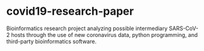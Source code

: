 # covid19-research-paper
Bioinformatics research project analyzing possible intermediary SARS-CoV-2 hosts through the use of new coronavirus data, python programming, and third-party bioinformatics software.

